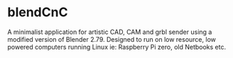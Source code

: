 # blendCnC
A minimalist application for artistic CAD, CAM and grbl sender using a modified version of Blender 2.79.  Designed to run on low resource, low powered computers running Linux ie: Raspberry Pi zero, old Netbooks etc.
